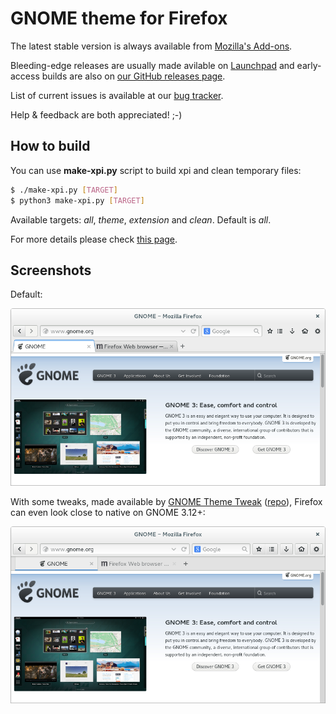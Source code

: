# GNOME theme for Firefox

The latest stable version is always available from [Mozilla's Add-ons](https://addons.mozilla.org/firefox/addon/adwaita/).

Bleeding-edge releases are usually made avilable on [Launchpad](https://launchpad.net/gnome-integration/firefox-gnome/firefox-gnome-releases) and early-access builds are also on [our GitHub releases page](https://github.com/gnome-integration-team/firefox-gnome/releases).

List of current issues is available at our [bug tracker](https://github.com/gnome-integration-team/firefox-gnome/issues).

Help & feedback are both appreciated! ;-)

## How to build

You can use __make-xpi.py__ script to build xpi and clean temporary files:

```Bash
$ ./make-xpi.py [TARGET]
$ python3 make-xpi.py [TARGET]
```

Available targets: _all_, _theme_, _extension_ and _clean_. Default is _all_.

For more details please check
[this page](https://github.com/seleznev/firefox-complete-theme-build-system#firefox-complete-theme-build-system).

## Screenshots

Default:

![Screenshot: default](screenshots/screenshot-theme.png)

With some tweaks, made available by [GNOME Theme Tweak](https://addons.mozilla.org/firefox/addon/gnome-theme-tweak/) ([repo](https://github.com/gnome-integration-team/firefox-gnome-tweak)), Firefox can even look close to native on GNOME 3.12+:

![Screenshot with tweaks](screenshots/screenshot-tweaks.png)
